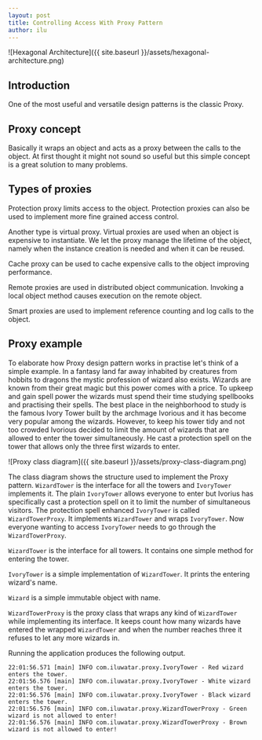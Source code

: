 ```yaml
---
layout: post
title: Controlling Access With Proxy Pattern
author: ilu
---
```


![Hexagonal Architecture]({{ site.baseurl }}/assets/hexagonal-architecture.png)

## Introduction

One of the most useful and versatile design patterns is the classic Proxy.

## Proxy concept

Basically it wraps an object and acts as a proxy between the calls to the object. At first thought it might not sound so useful but this simple concept is a great solution to many problems.

## Types of proxies

Protection proxy limits access to the object. Protection proxies can also be used to implement more fine grained access control.

Another type is virtual proxy. Virtual proxies are used when an object is expensive to instantiate. We let the proxy manage the lifetime of the object, namely when the instance creation is needed and when it can be reused.

Cache proxy can be used to cache expensive calls to the object improving performance.

Remote proxies are used in distributed object communication. Invoking a local object method causes execution on the remote object.

Smart proxies are used to implement reference counting and log calls to the object.

## Proxy example

To elaborate how Proxy design pattern works in practise let's think of a simple example. In a fantasy land far away inhabited by creatures from hobbits to dragons the mystic profession of wizard also exists. Wizards are known from their great magic but this power comes with a price. To upkeep and gain spell power the wizards must spend their time studying spellbooks and practising their spells. The best place in the neighborhood to study is the famous Ivory Tower built by the archmage Ivorious and it has become very popular among the wizards. However, to keep his tower tidy and not too crowded Ivorious decided to limit the amount of wizards that are allowed to enter the tower simultaneously. He cast a protection spell on the tower that allows only the three first wizards to enter.

![Proxy class diagram]({{ site.baseurl }}/assets/proxy-class-diagram.png)

The class diagram shows the structure used to implement the Proxy pattern. `WizardTower` is the interface for all the towers and `IvoryTower` implements it. The plain `IvoryTower` allows everyone to enter but Ivorius has specifically cast a protection spell on it to limit the number of simultaneous visitors. The protection spell enhanced `IvoryTower` is called `WizardTowerProxy`. It implements `WizardTower` and wraps `IvoryTower`. Now everyone wanting to access `IvoryTower` needs to go through the `WizardTowerProxy`.

<script src="http://gist-it.appspot.com/http://github.com/iluwatar/java-design-patterns/raw/master/proxy/src/main/java/com/iluwatar/proxy/WizardTower.java?slice=27:"></script>

`WizardTower` is the interface for all towers. It contains one simple method for entering the tower.

<script src="http://gist-it.appspot.com/http://github.com/iluwatar/java-design-patterns/raw/master/proxy/src/main/java/com/iluwatar/proxy/IvoryTower.java?slice=32:"></script>

`IvoryTower` is a simple implementation of `WizardTower`. It prints the entering wizard's name.

<script src="http://gist-it.appspot.com/http://github.com/iluwatar/java-design-patterns/raw/master/proxy/src/main/java/com/iluwatar/proxy/Wizard.java?slice=29:"></script>

`Wizard` is a simple immutable object with name.

<script src="http://gist-it.appspot.com/http://github.com/iluwatar/java-design-patterns/raw/master/proxy/src/main/java/com/iluwatar/proxy/WizardTowerProxy.java?slice=32:"></script>

`WizardTowerProxy` is the proxy class that wraps any kind of `WizardTower` while implementing its interface. It keeps count how many wizards have entered the wrapped `WizardTower` and when the number reaches three it refuses to let any more wizards in.

<script src="http://gist-it.appspot.com/http://github.com/iluwatar/java-design-patterns/raw/master/proxy/src/main/java/com/iluwatar/proxy/App.java?slice=40:"></script>

Running the application produces the following output.

```
22:01:56.571 [main] INFO com.iluwatar.proxy.IvoryTower - Red wizard enters the tower.
22:01:56.576 [main] INFO com.iluwatar.proxy.IvoryTower - White wizard enters the tower.
22:01:56.576 [main] INFO com.iluwatar.proxy.IvoryTower - Black wizard enters the tower.
22:01:56.576 [main] INFO com.iluwatar.proxy.WizardTowerProxy - Green wizard is not allowed to enter!
22:01:56.576 [main] INFO com.iluwatar.proxy.WizardTowerProxy - Brown wizard is not allowed to enter!
```
